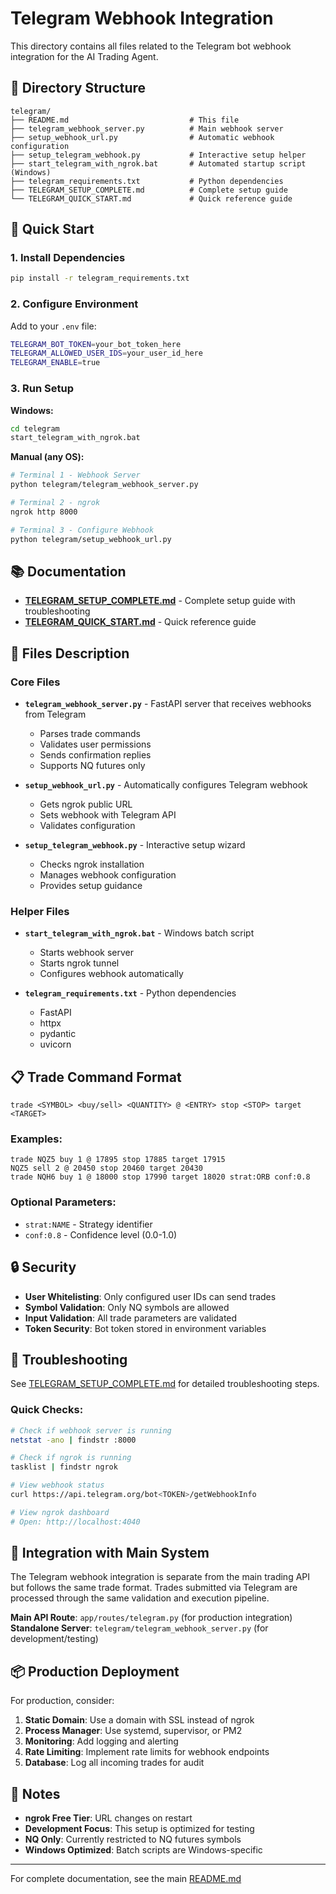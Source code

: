 # Telegram Webhook Integration

This directory contains all files related to the Telegram bot webhook integration for the AI Trading Agent.

## 📁 Directory Structure

```
telegram/
├── README.md                           # This file
├── telegram_webhook_server.py          # Main webhook server
├── setup_webhook_url.py                # Automatic webhook configuration
├── setup_telegram_webhook.py           # Interactive setup helper
├── start_telegram_with_ngrok.bat       # Automated startup script (Windows)
├── telegram_requirements.txt           # Python dependencies
├── TELEGRAM_SETUP_COMPLETE.md          # Complete setup guide
└── TELEGRAM_QUICK_START.md             # Quick reference guide
```

## 🚀 Quick Start

### 1. Install Dependencies

```bash
pip install -r telegram_requirements.txt
```

### 2. Configure Environment

Add to your `.env` file:
```bash
TELEGRAM_BOT_TOKEN=your_bot_token_here
TELEGRAM_ALLOWED_USER_IDS=your_user_id_here
TELEGRAM_ENABLE=true
```

### 3. Run Setup

**Windows:**
```bash
cd telegram
start_telegram_with_ngrok.bat
```

**Manual (any OS):**
```bash
# Terminal 1 - Webhook Server
python telegram/telegram_webhook_server.py

# Terminal 2 - ngrok
ngrok http 8000

# Terminal 3 - Configure Webhook
python telegram/setup_webhook_url.py
```

## 📚 Documentation

- **[TELEGRAM_SETUP_COMPLETE.md](TELEGRAM_SETUP_COMPLETE.md)** - Complete setup guide with troubleshooting
- **[TELEGRAM_QUICK_START.md](TELEGRAM_QUICK_START.md)** - Quick reference guide

## 🔧 Files Description

### Core Files

- **`telegram_webhook_server.py`** - FastAPI server that receives webhooks from Telegram
  - Parses trade commands
  - Validates user permissions
  - Sends confirmation replies
  - Supports NQ futures only

- **`setup_webhook_url.py`** - Automatically configures Telegram webhook
  - Gets ngrok public URL
  - Sets webhook with Telegram API
  - Validates configuration

- **`setup_telegram_webhook.py`** - Interactive setup wizard
  - Checks ngrok installation
  - Manages webhook configuration
  - Provides setup guidance

### Helper Files

- **`start_telegram_with_ngrok.bat`** - Windows batch script
  - Starts webhook server
  - Starts ngrok tunnel
  - Configures webhook automatically

- **`telegram_requirements.txt`** - Python dependencies
  - FastAPI
  - httpx
  - pydantic
  - uvicorn

## 📋 Trade Command Format

```
trade <SYMBOL> <buy/sell> <QUANTITY> @ <ENTRY> stop <STOP> target <TARGET>
```

### Examples:
```
trade NQZ5 buy 1 @ 17895 stop 17885 target 17915
NQZ5 sell 2 @ 20450 stop 20460 target 20430
trade NQH6 buy 1 @ 18000 stop 17990 target 18020 strat:ORB conf:0.8
```

### Optional Parameters:
- `strat:NAME` - Strategy identifier
- `conf:0.8` - Confidence level (0.0-1.0)

## 🔒 Security

- **User Whitelisting**: Only configured user IDs can send trades
- **Symbol Validation**: Only NQ symbols are allowed
- **Input Validation**: All trade parameters are validated
- **Token Security**: Bot token stored in environment variables

## 🐛 Troubleshooting

See [TELEGRAM_SETUP_COMPLETE.md](TELEGRAM_SETUP_COMPLETE.md) for detailed troubleshooting steps.

### Quick Checks:

```bash
# Check if webhook server is running
netstat -ano | findstr :8000

# Check if ngrok is running  
tasklist | findstr ngrok

# View webhook status
curl https://api.telegram.org/bot<TOKEN>/getWebhookInfo

# View ngrok dashboard
# Open: http://localhost:4040
```

## 🔄 Integration with Main System

The Telegram webhook integration is separate from the main trading API but follows the same trade format. Trades submitted via Telegram are processed through the same validation and execution pipeline.

**Main API Route**: `app/routes/telegram.py` (for production integration)  
**Standalone Server**: `telegram/telegram_webhook_server.py` (for development/testing)

## 📦 Production Deployment

For production, consider:

1. **Static Domain**: Use a domain with SSL instead of ngrok
2. **Process Manager**: Use systemd, supervisor, or PM2
3. **Monitoring**: Add logging and alerting
4. **Rate Limiting**: Implement rate limits for webhook endpoints
5. **Database**: Log all incoming trades for audit

## 📝 Notes

- **ngrok Free Tier**: URL changes on restart
- **Development Focus**: This setup is optimized for testing
- **NQ Only**: Currently restricted to NQ futures symbols
- **Windows Optimized**: Batch scripts are Windows-specific

---

For complete documentation, see the main [README.md](../README.md)

